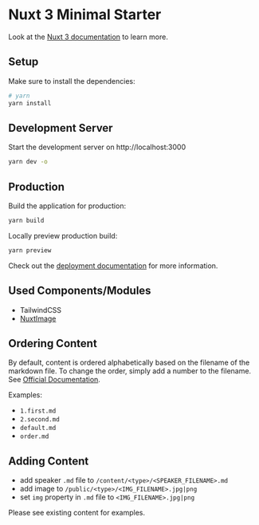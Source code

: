 # Nuxt 3 Minimal Starter

Look at the [Nuxt 3 documentation](https://nuxt.com/docs/getting-started/introduction) to learn more.

## Setup

Make sure to install the dependencies:

```bash
# yarn
yarn install
```

## Development Server

Start the development server on http://localhost:3000

```bash
yarn dev -o
```

## Production

Build the application for production:

```bash
yarn build
```

Locally preview production build:

```bash
yarn preview
```

Check out the [deployment documentation](https://nuxt.com/docs/getting-started/deployment) for more information.

## Used Components/Modules

- TailwindCSS
- [NuxtImage](https://v1.image.nuxtjs.org/get-started)

## Ordering Content

By default, content is ordered alphabetically based on the filename of the markdown file. 
To change the order, simply add a number to the filename. See [Official Documentation](https://content.nuxtjs.org/guide/writing/content-directory#ordering).

Examples:

- `1.first.md`
- `2.second.md`
- `default.md`
- `order.md`

## Adding Content

- add speaker `.md` file to `/content/<type>/<SPEAKER_FILENAME>.md`
- add image to `/public/<type>/<IMG_FILENAME>.jpg|png`
- set `img` property in `.md` file to `<IMG_FILENAME>.jpg|png`

Please see existing content for examples.
